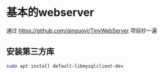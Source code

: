 # 基本的webserver
通过 https://github.com/qinguoyi/TinyWebServer 项目抄一遍

## 安装第三方库
``` sh
sudo apt install default-libmysqlclient-dev
```

